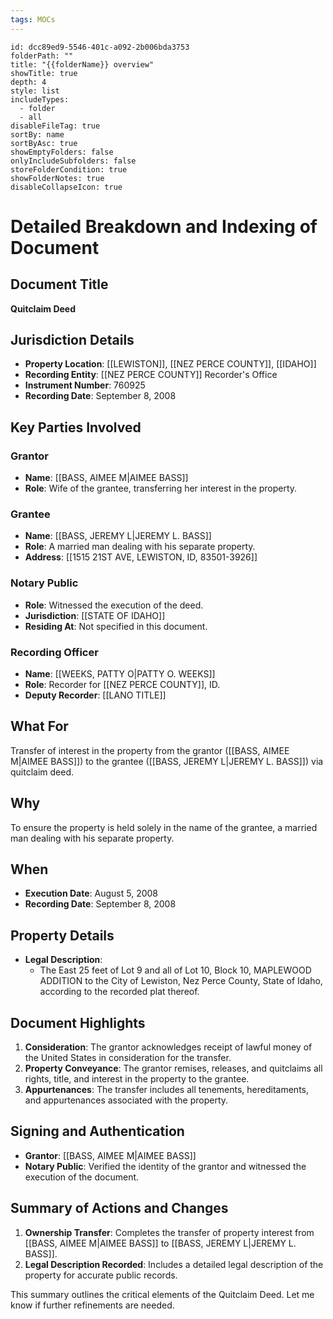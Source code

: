 ```yaml
---
tags: MOCs
---
```

```folder-overview
id: dcc89ed9-5546-401c-a092-2b006bda3753
folderPath: ""
title: "{{folderName}} overview"
showTitle: true
depth: 4
style: list
includeTypes:
  - folder
  - all
disableFileTag: true
sortBy: name
sortByAsc: true
showEmptyFolders: false
onlyIncludeSubfolders: false
storeFolderCondition: true
showFolderNotes: true
disableCollapseIcon: true
```
# Detailed Breakdown and Indexing of Document

## Document Title
**Quitclaim Deed**

## Jurisdiction Details
- **Property Location**: [[LEWISTON]], [[NEZ PERCE COUNTY]], [[IDAHO]]
- **Recording Entity**: [[NEZ PERCE COUNTY]] Recorder's Office
- **Instrument Number**: 760925
- **Recording Date**: September 8, 2008

## Key Parties Involved
### Grantor
- **Name**: [[BASS, AIMEE M|AIMEE BASS]]
- **Role**: Wife of the grantee, transferring her interest in the property.

### Grantee
- **Name**: [[BASS, JEREMY L|JEREMY L. BASS]]
- **Role**: A married man dealing with his separate property.
- **Address**: [[1515 21ST AVE, LEWISTON, ID, 83501-3926]]

### Notary Public
- **Role**: Witnessed the execution of the deed.
- **Jurisdiction**: [[STATE OF IDAHO]]
- **Residing At**: Not specified in this document.

### Recording Officer
- **Name**: [[WEEKS, PATTY O|PATTY O. WEEKS]]
- **Role**: Recorder for [[NEZ PERCE COUNTY]], ID.
- **Deputy Recorder**: [[LANO TITLE]]

## What For
Transfer of interest in the property from the grantor ([[BASS, AIMEE M|AIMEE BASS]]) to the grantee ([[BASS, JEREMY L|JEREMY L. BASS]]) via quitclaim deed.

## Why
To ensure the property is held solely in the name of the grantee, a married man dealing with his separate property.

## When
- **Execution Date**: August 5, 2008
- **Recording Date**: September 8, 2008

## Property Details
- **Legal Description**: 
  - The East 25 feet of Lot 9 and all of Lot 10, Block 10, MAPLEWOOD ADDITION to the City of Lewiston, Nez Perce County, State of Idaho, according to the recorded plat thereof.

## Document Highlights
1. **Consideration**: The grantor acknowledges receipt of lawful money of the United States in consideration for the transfer.
2. **Property Conveyance**: The grantor remises, releases, and quitclaims all rights, title, and interest in the property to the grantee.
3. **Appurtenances**: The transfer includes all tenements, hereditaments, and appurtenances associated with the property.

## Signing and Authentication
- **Grantor**: [[BASS, AIMEE M|AIMEE BASS]]
- **Notary Public**: Verified the identity of the grantor and witnessed the execution of the document.

## Summary of Actions and Changes
1. **Ownership Transfer**: Completes the transfer of property interest from [[BASS, AIMEE M|AIMEE BASS]] to [[BASS, JEREMY L|JEREMY L. BASS]].
2. **Legal Description Recorded**: Includes a detailed legal description of the property for accurate public records.

This summary outlines the critical elements of the Quitclaim Deed. Let me know if further refinements are needed.
